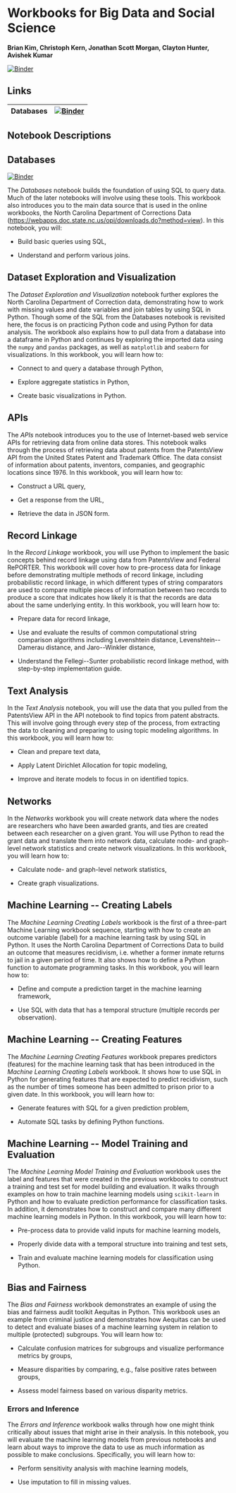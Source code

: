# Workbooks for Big Data and Social Science

**Brian Kim, Christoph Kern, Jonathan Scott Morgan, Clayton Hunter, Avishek Kumar**

[![Binder](https://mybinder.org/badge_logo.svg)](https://mybinder.org/v2/gh/Coleridge-Initiative/bdss-notebooks/master)

Links
------------

|Databases|[![Binder](https://mybinder.org/badge_logo.svg)](https://mybinder.org/v2/gh/Coleridge-Initiative/bdss-notebooks/master)|
|---|---|

Notebook Descriptions
------------

## Databases

[![Binder](https://mybinder.org/badge_logo.svg)](https://mybinder.org/v2/gh/Coleridge-Initiative/bdss-notebooks/master)


The *Databases* notebook builds the foundation of using SQL to query data. 
Much of the later notebooks will involve using these tools. This workbook 
also introduces you to the main data source that is used in the online workbooks, 
the North Carolina Department of Corrections Data 
(<https://webapps.doc.state.nc.us/opi/downloads.do?method=view>). In this notebook, you will:

- Build basic queries using SQL,

- Understand and perform various joins. 

## Dataset Exploration and Visualization

The *Dataset Exploration and Visualization* notebook further explores the 
North Carolina Department of Correction data, demonstrating how to work with 
missing values and date variables and join tables by using SQL in Python. 
Though some of the SQL from the Databases notebook is revisited here, the 
focus is on practicing Python code and using Python for data analysis. The 
workbook also explains how to pull data from a database into a dataframe 
in Python and continues by exploring the imported data using the `numpy` 
and `pandas` packages, as well as `matplotlib` and `seaborn` for 
visualizations. In this workbook, you will learn how to:

- Connect to and query a database through Python,

- Explore aggregate statistics in Python,

- Create basic visualizations in Python.

## APIs 

The *APIs* notebook introduces you to the use of Internet-based web service 
APIs for retrieving data from online data stores. This notebook walks through 
the process of retrieving data about patents from the PatentsView API from 
the United States Patent and Trademark Office. The data consist of information 
about patents, inventors, companies, and geographic locations since 1976. 
In this workbook, you will learn how to:

-   Construct a URL query,

-   Get a response from the URL,

-   Retrieve the data in JSON form.

## Record Linkage

In the *Record Linkage* workbook, you will use Python to implement the basic
concepts behind record linkage using data from PatentsView and Federal 
RePORTER. This workbook will cover how to pre-process data for linkage before demonstrating multiple methods of record linkage, including probabilistic record linkage, 
in which different types of string comparators are used to compare multiple 
pieces of information between two records to produce a score that indicates 
how likely it is that the records are data about the same underlying entity. 
In this workbook, you will learn how to:

-   Prepare data for record linkage,

-   Use and evaluate the results of common computational string
    comparison algorithms including Levenshtein
    distance, Levenshtein--Damerau distance, and Jaro--Winkler distance,

-   Understand the Fellegi--Sunter probabilistic record linkage method,
    with step-by-step implementation guide.

## Text Analysis 

In the *Text Analysis* notebook, you will use the data that you pulled from 
the PatentsView API in the API notebook to find topics from patent abstracts. 
This will involve going through every step of the process, from extracting 
the data to cleaning and preparing to using topic modeling algorithms. 
In this workbook, you will learn how to:

- Clean and prepare text data,

- Apply Latent Dirichlet Allocation for topic modeling,

- Improve and iterate models to focus in on identified topics.

## Networks

In the *Networks* workbook you will create network data where the nodes
are researchers who have been awarded grants, and ties are created
between each researcher on a given grant. You will use Python to read
the grant data and translate them into network data, calculate node- 
and graph-level network statistics and create network visualizations. 
In this workbook, you will learn how to:

-   Calculate node- and graph-level network statistics,

-   Create graph visualizations. 

## Machine Learning -- Creating Labels

The *Machine Learning Creating Labels* workbook is the first of a three-part Machine Learning workbook sequence, starting with how to create an 
outcome variable (label) for a machine learning task by using SQL in Python. 
It uses the North Carolina Department of Corrections Data to build an 
outcome that measures recidivism, i.e. whether a former inmate returns to 
jail in a given period of time. It also shows how to define a Python 
function to automate programming tasks. In this workbook, you will learn 
how to:

-   Define and compute a prediction target in the machine learning framework,

-   Use SQL with data that has a temporal structure (multiple records per observation).

## Machine Learning -- Creating Features

The *Machine Learning Creating Features* workbook prepares predictors 
(features) for the machine learning task that has been introduced in the 
*Machine Learning Creating Labels* workbook. It shows how to use SQL 
in Python for generating features that are expected to predict recidivism,
such as the number of times someone has been admitted to prison prior to 
a given date. In this workbook, you will learn how to:

-   Generate features with SQL for a given prediction problem,

-   Automate SQL tasks by defining Python functions.

## Machine Learning -- Model Training and Evaluation

The *Machine Learning Model Training and Evaluation* workbook uses the 
label and features that were created in the previous workbooks to construct 
a training and test set for model building and evaluation. It walks through examples on 
how to train machine learning models using `scikit-learn` in Python and how 
to evaluate prediction performance for classification tasks. In addition, 
it demonstrates how to construct and compare many different machine learning models in Python. In this workbook, you will learn how to:

-   Pre-process data to provide valid inputs for machine learning models,  

-   Properly divide data with a temporal structure into training and test sets,

-   Train and evaluate machine learning models for classification using Python.

## Bias and Fairness

The *Bias and Fairness* workbook demonstrates an example of using the bias and 
fairness audit toolkit Aequitas in Python. This workbook uses an example 
from criminal justice and demonstrates how Aequitas can be used to 
detect and evaluate biases of a machine learning system in relation to 
multiple (protected) subgroups. You will learn how to: 

- Calculate confusion matrices for subgroups and visualize performance metrics by groups,

- Measure disparities by comparing, e.g., false positive rates between groups,

- Assess model fairness based on various disparity metrics.

### Errors and Inference

The *Errors and Inference* workbook walks through how one might think critically about issues that might arise in their analysis. In this notebook, you will evaluate the machine learning models from previous notebooks and learn about ways to improve the data to use as much information as possible to make conclusions. Specifically, you will learn how to: 

- Perform sensitivity analysis with machine learning models,

- Use imputation to fill in missing values.
